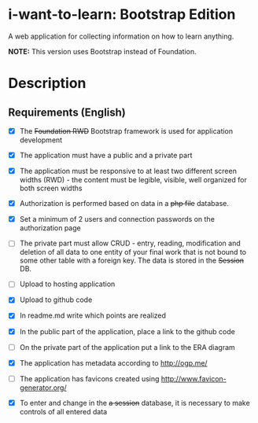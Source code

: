 # i-want-to-learn: Bootstrap Edition
A web application for collecting information on how to learn anything.

**NOTE:** This version uses Bootstrap instead of Foundation.

# Description

## Requirements (English)

- [x] The ~~Foundation RWD~~ Bootstrap framework is used for application development

- [x] The application must have a public and a private part

- [x] The application must be responsive to at least two different screen widths (RWD) - the content must be legible, visible, well organized for both screen widths

- [x] Authorization is performed based on data in a ~~php file~~ database.

- [x] Set a minimum of 2 users and connection passwords on the authorization page

- [ ] The private part must allow CRUD - entry, reading, modification and deletion of all data to one entity of your final work that is not bound to some other table with a foreign key. The data is stored in the ~~Session~~ DB.

- [ ] Upload to hosting application

- [x] Upload to github code

- [x] In readme.md write which points are realized

- [x] In the public part of the application, place a link to the github code

- [ ] On the private part of the application put a link to the ERA diagram

- [x] The application has metadata according to http://ogp.me/

- [ ] The application has favicons created using http://www.favicon-generator.org/

- [x] To enter and change in the ~~a session~~ database, it is necessary to make controls of all entered data 


